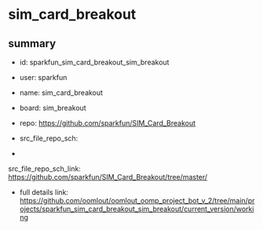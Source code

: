 # sim_card_breakout
 
## summary 
* id: sparkfun_sim_card_breakout_sim_breakout
* user: sparkfun
* name: sim_card_breakout
* board: sim_breakout
* repo: https://github.com/sparkfun/SIM_Card_Breakout



* src_file_repo_sch: 
*
 src_file_repo_sch_link: https://github.com/sparkfun/SIM_Card_Breakout/tree/master/
* full details link: https://github.com/oomlout/oomlout_oomp_project_bot_v_2/tree/main/projects/sparkfun_sim_card_breakout_sim_breakout/current_version/working  






